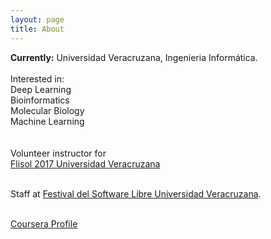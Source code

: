 ```yaml
---
layout: page
title: About
---
```


<style>
.floated_img
{
    float: left;
}
</style>

<p class="message">
  <strong>Currently:</strong> Universidad Veracruzana, Ingenieria Informática.
  <br>
  <br>
  Interested in:
    <br>
    Deep Learning <br>
    Bioinformatics<br>
    Molecular Biology<br>
    Machine Learning<br>
  <br>
  <br>
  Volunteer instructor for <br>
  <a href="https://flisol.info/FLISOL2017/Mexico/Veracruz">Flisol 2017 Universidad Veracruzana</a>
    <br><br>
  
  Staff at 
  <a href="https://es-la.facebook.com/Flisoluv2017/">Festival del Software Libre Universidad Veracruzana</a>.
  <br>
  <br>
  
  <a href="https://www.coursera.org/user/f5974a1ea43bf6ea6dfb17f75e559fc3">Coursera Profile</a>
</p>
